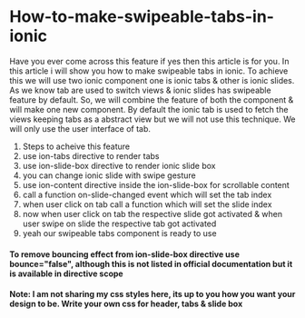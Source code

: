 # How-to-make-swipeable-tabs-in-ionic

Have you ever come across this feature if yes then this article is for you. In this article i will show you how to make swipeable tabs in ionic. To achieve this we will use two ionic component one is ionic tabs & other is ionic slides. As we know tab are used to switch views & ionic slides has swipeable feature by default. So, we will combine the feature of both the component & will make one new component. By default the ionic tab is used to fetch the views keeping tabs as a abstract view but we will not use this technique. We will only use the user interface of tab.

1. Steps to acheive this feature
2. use ion-tabs directive to render tabs
3. use ion-slide-box directive to render ionic slide box
4. you can change ionic slide with swipe gesture
5. use ion-content directive inside the ion-slide-box for scrollable content
6. call a function on-slide-changed event which will set the tab index
7. when user click on tab call a function which will set the slide index
8. now when user click on tab the respective slide got activated & when user swipe on slide the respective tab got activated
9. yeah our swipeable tabs component is ready to use

#### To remove bouncing effect from ion-slide-box directive use bounce="false",  although this is not listed in official documentation but it is available in directive scope

#### Note: I am not sharing my css styles here, its up to you how you want your design to be. Write your own css for header, tabs & slide box
